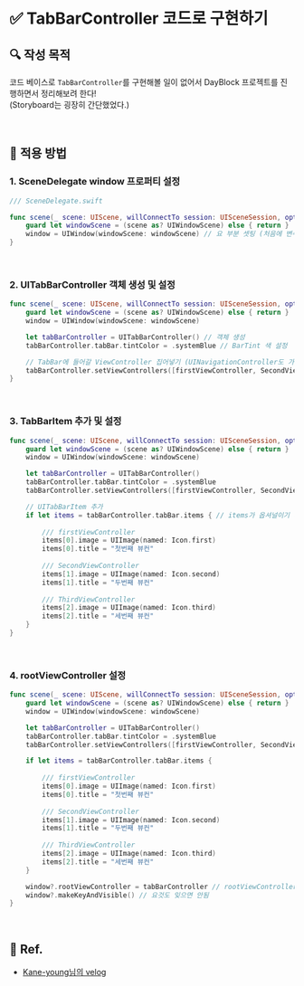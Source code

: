 # ✅ TabBarController 코드로 구현하기

## **🔍** 작성 목적

코드 베이스로 `TabBarController`를 구현해볼 일이 없어서 DayBlock 프로젝트를 진행하면서 정리해보려 한다!   
(Storyboard는 굉장히 간단했었다.)

<br>

## 📌 적용 방법

### 1. SceneDelegate window 프로퍼티 설정

~~~swift
/// SceneDelegate.swift

func scene(_ scene: UIScene, willConnectTo session: UISceneSession, options connectionOptions: UIScene.ConnectionOptions) {
    guard let windowScene = (scene as? UIWindowScene) else { return }
    window = UIWindow(windowScene: windowScene) // 요 부분 셋팅 (처음에 변수명이 _ 로 되어있음)
}
~~~

<br>

### 2. UITabBarController 객체 생성 및 설정

~~~swift
func scene(_ scene: UIScene, willConnectTo session: UISceneSession, options connectionOptions: UIScene.ConnectionOptions) {
    guard let windowScene = (scene as? UIWindowScene) else { return }
    window = UIWindow(windowScene: windowScene)

    let tabBarController = UITabBarController() // 객체 생성
    tabBarController.tabBar.tintColor = .systemBlue // BarTint 색 설정

    // TabBar에 들어갈 ViewController 집어넣기 (UINavigationController도 가능!) ⭐️
    tabBarController.setViewControllers([firstViewController, SecondViewController, ThirdViewController], animated: true)
}
~~~

<br>

### 3. TabBarItem 추가 및 설정

~~~swift
func scene(_ scene: UIScene, willConnectTo session: UISceneSession, options connectionOptions: UIScene.ConnectionOptions) {
    guard let windowScene = (scene as? UIWindowScene) else { return }
    window = UIWindow(windowScene: windowScene)

    let tabBarController = UITabBarController()
    tabBarController.tabBar.tintColor = .systemBlue
    tabBarController.setViewControllers([firstViewController, SecondViewController, ThirdViewController], animated: true)

    // UITabBarItem 추가
    if let items = tabBarController.tabBar.items { // items가 옵셔널이기 때문에 바인딩
    
        /// firstViewController
        items[0].image = UIImage(named: Icon.first)
        items[0].title = "첫번째 뷰컨"
        
        /// SecondViewController
        items[1].image = UIImage(named: Icon.second)
        items[1].title = "두번째 뷰컨"
        
        /// ThirdViewController
        items[2].image = UIImage(named: Icon.third)
        items[2].title = "세번째 뷰컨"
    }
}
~~~

<br>

### 4. rootViewController 설정

~~~swift
func scene(_ scene: UIScene, willConnectTo session: UISceneSession, options connectionOptions: UIScene.ConnectionOptions) {
    guard let windowScene = (scene as? UIWindowScene) else { return }
    window = UIWindow(windowScene: windowScene)

    let tabBarController = UITabBarController()
    tabBarController.tabBar.tintColor = .systemBlue
    tabBarController.setViewControllers([firstViewController, SecondViewController, ThirdViewController], animated: true)

    if let items = tabBarController.tabBar.items {
    
        /// firstViewController
        items[0].image = UIImage(named: Icon.first)
        items[0].title = "첫번째 뷰컨"
        
        /// SecondViewController
        items[1].image = UIImage(named: Icon.second)
        items[1].title = "두번째 뷰컨"
        
        /// ThirdViewController
        items[2].image = UIImage(named: Icon.third)
        items[2].title = "세번째 뷰컨"
    }

    window?.rootViewController = tabBarController // rootViewController를 TabBarController로 지정
    window?.makeKeyAndVisible() // 요것도 잊으면 안됨
}
~~~

<br>

## 💌 Ref.
- [Kane-young님의 velog](https://velog.io/@leeyoungwoozz/iOS-storyboard-%EA%B0%80-%EC%95%84%EB%8B%8C-%EC%BD%94%EB%93%9C%EB%A1%9C-UI-%EA%B5%AC%ED%98%84%ED%95%98%EA%B8%B0-Navigation-Controller)